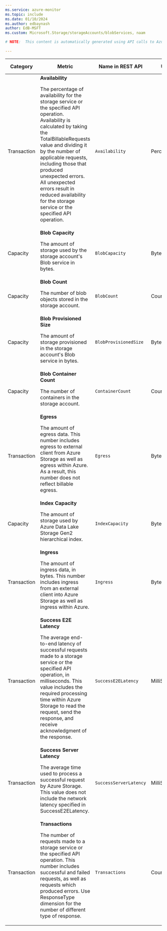 ```yaml
---
ms.service: azure-monitor
ms.topic: include
ms.date: 01/10/2024
ms.author: edbaynash
author: EdB-MSFT
ms.custom: Microsoft.Storage/storageAccounts/blobServices, naam

# NOTE:  This content is automatically generated using API calls to Azure. Any edits made on these files will be overwritten in the next run of the script. 
 
---
```


  
  
|Category|Metric|Name in REST API|Unit|Aggregation|Dimensions|Time Grains|DS Export|
|---|---|---|---|---|---|---|---|
|Transaction|**Availability**<p><p>The percentage of availability for the storage service or the specified API operation. Availability is calculated by taking the TotalBillableRequests value and dividing it by the number of applicable requests, including those that produced unexpected errors. All unexpected errors result in reduced availability for the storage service or the specified API operation. |`Availability` |Percent |Average, Minimum, Maximum |`GeoType`, `ApiName`, `Authentication`, `Tier`|PT1M |Yes|
|Capacity|**Blob Capacity**<p><p>The amount of storage used by the storage account's Blob service in bytes. |`BlobCapacity` |Bytes |Average |`BlobType`, `Tier`|PT1H |No|
|Capacity|**Blob Count**<p><p>The number of blob objects stored in the storage account. |`BlobCount` |Count |Average |`BlobType`, `Tier`|PT1H |No|
|Capacity|**Blob Provisioned Size**<p><p>The amount of storage provisioned in the storage account's Blob service in bytes. |`BlobProvisionedSize` |Bytes |Average |`BlobType`, `Tier`|PT1H |No|
|Capacity|**Blob Container Count**<p><p>The number of containers in the storage account. |`ContainerCount` |Count |Average |\<none\>|PT1H |Yes|
|Transaction|**Egress**<p><p>The amount of egress data. This number includes egress to external client from Azure Storage as well as egress within Azure. As a result, this number does not reflect billable egress. |`Egress` |Bytes |Total, Average, Minimum, Maximum |`GeoType`, `ApiName`, `Authentication`, `Tier`|PT1M |Yes|
|Capacity|**Index Capacity**<p><p>The amount of storage used by Azure Data Lake Storage Gen2 hierarchical index. |`IndexCapacity` |Bytes |Average |\<none\>|PT1H |No|
|Transaction|**Ingress**<p><p>The amount of ingress data, in bytes. This number includes ingress from an external client into Azure Storage as well as ingress within Azure. |`Ingress` |Bytes |Total, Average, Minimum, Maximum |`GeoType`, `ApiName`, `Authentication`, `Tier`|PT1M |Yes|
|Transaction|**Success E2E Latency**<p><p>The average end-to-end latency of successful requests made to a storage service or the specified API operation, in milliseconds. This value includes the required processing time within Azure Storage to read the request, send the response, and receive acknowledgment of the response. |`SuccessE2ELatency` |MilliSeconds |Average, Minimum, Maximum |`GeoType`, `ApiName`, `Authentication`, `Tier`|PT1M |Yes|
|Transaction|**Success Server Latency**<p><p>The average time used to process a successful request by Azure Storage. This value does not include the network latency specified in SuccessE2ELatency. |`SuccessServerLatency` |MilliSeconds |Average, Minimum, Maximum |`GeoType`, `ApiName`, `Authentication`, `Tier`|PT1M |Yes|
|Transaction|**Transactions**<p><p>The number of requests made to a storage service or the specified API operation. This number includes successful and failed requests, as well as requests which produced errors. Use ResponseType dimension for the number of different type of response. |`Transactions` |Count |Total |`ResponseType`, `GeoType`, `ApiName`, `Authentication`, `TransactionType`, `Tier`|PT1M |Yes|